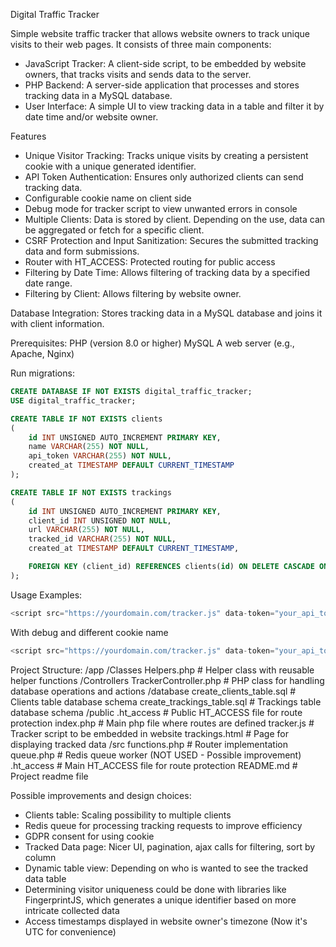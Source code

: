 Digital Traffic Tracker

Simple website traffic tracker that allows website owners to track unique visits to their web pages. It consists of three main components:
- JavaScript Tracker: A client-side script, to be embedded by website owners, that tracks visits and sends data to the server.
- PHP Backend: A server-side application that processes and stores tracking data in a MySQL database.
- User Interface: A simple UI to view tracking data in a table and filter it by date time and/or website owner.

Features

- Unique Visitor Tracking: Tracks unique visits by creating a persistent cookie with a unique generated identifier.
- API Token Authentication: Ensures only authorized clients can send tracking data.
- Configurable cookie name on client side
- Debug mode for tracker script to view unwanted errors in console
- Multiple Clients: Data is stored by client. Depending on the use, data can be aggregated or fetch for a specific client.
- CSRF Protection and Input Sanitization: Secures the submitted tracking data and form submissions.
- Router with HT_ACCESS: Protected routing for public access
- Filtering by Date Time: Allows filtering of tracking data by a specified date range.
- Filtering by Client: Allows filtering by website owner.

Database Integration: Stores tracking data in a MySQL database and joins it with client information.

Prerequisites:
PHP (version 8.0 or higher)
MySQL
A web server (e.g., Apache, Nginx)

Run migrations:
```sql
CREATE DATABASE IF NOT EXISTS digital_traffic_tracker;
USE digital_traffic_tracker;

CREATE TABLE IF NOT EXISTS clients
(
    id INT UNSIGNED AUTO_INCREMENT PRIMARY KEY,
    name VARCHAR(255) NOT NULL,
    api_token VARCHAR(255) NOT NULL,
    created_at TIMESTAMP DEFAULT CURRENT_TIMESTAMP
);

CREATE TABLE IF NOT EXISTS trackings
(
    id INT UNSIGNED AUTO_INCREMENT PRIMARY KEY,
    client_id INT UNSIGNED NOT NULL,
    url VARCHAR(255) NOT NULL,
    tracked_id VARCHAR(255) NOT NULL,
    created_at TIMESTAMP DEFAULT CURRENT_TIMESTAMP,

    FOREIGN KEY (client_id) REFERENCES clients(id) ON DELETE CASCADE ON UPDATE CASCADE
);
```

Usage Examples:
```javascript
<script src="https://yourdomain.com/tracker.js" data-token="your_api_token_here"></script>
```

With debug and different cookie name
```javascript
<script src="https://yourdomain.com/tracker.js" data-token="your_api_token_here" data-cookie="cookie_name" data-debug="1"></script>
```

Project Structure:
/app
    /Classes
        Helpers.php                 # Helper class with reusable helper functions
    /Controllers
        TrackerController.php       # PHP class for handling database operations and actions
/database
    create_clients_table.sql        # Clients table database schema
    create_trackings_table.sql      # Trackings table database schema
/public
    .ht_access                      # Public HT_ACCESS file for route protection
    index.php                       # Main php file where routes are defined
    tracker.js                      # Tracker script to be embedded in website
    trackings.html                  # Page for displaying tracked data
/src
    functions.php                   # Router implementation
    queue.php                       # Redis queue worker (NOT USED - Possible improvement)
.ht_access                          # Main HT_ACCESS file for route protection
README.md                           # Project readme file

Possible improvements and design choices:
- Clients table: Scaling possibility to multiple clients
- Redis queue for processing tracking requests to improve efficiency
- GDPR consent for using cookie
- Tracked Data page: Nicer UI, pagination, ajax calls for filtering, sort by column
- Dynamic table view: Depending on who is wanted to see the tracked data table
- Determining visitor uniqueness could be done with libraries like FingerprintJS, which generates a unique identifier based on more intricate collected data
- Access timestamps displayed in website owner's timezone (Now it's UTC for convenience)